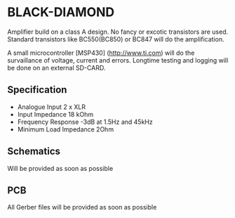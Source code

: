 # BLACK-DIAMOND

Amplifier build on a class A design. No fancy or excotic transistors are used. Standard transistors like BC550(BC850) or BC847 will do the amplification.

A small microcontroller [MSP430] (http://www.ti.com) will do the survaillance of voltage, current and errors. Longtime testing and logging will be done on an external SD-CARD.

Specification
-------------
* Analogue Input           2 x XLR
* Input Impedance          18 kOhm
* Frequency Response       -3dB at 1.5Hz and 45kHz
* Minimum Load Impedance   2Ohm

## Schematics

Will be provided as soon as possible

## PCB

All Gerber files will be provided as soon as possible
